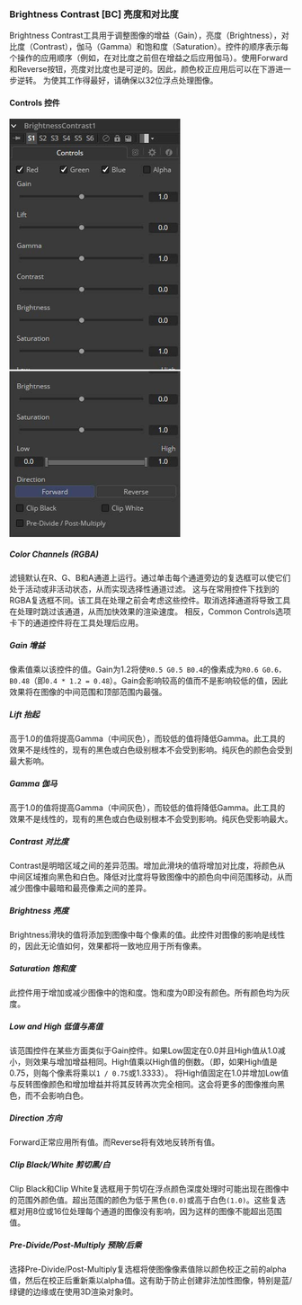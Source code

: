 ### Brightness Contrast [BC] 亮度和对比度

Brightness Contrast工具用于调整图像的增益（Gain），亮度（Brightness），对比度（Contrast），伽马（Gamma）和饱和度（Saturation）。控件的顺序表示每个操作的应用顺序（例如，在对比度之前但在增益之后应用伽马）。使用Forward和Reverse按钮，亮度对比度也是可逆的。因此，颜色校正应用后可以在下游进一步逆转。
为使其工作得最好，请确保以32位浮点处理图像。

#### Controls 控件

![BC_Controls](images/BC_Controls.jpg)![BC_Controls2](images/BC_Controls2.jpg)

##### Color Channels (RGBA)

滤镜默认在R、G、B和A通道上运行。通过单击每个通道旁边的复选框可以使它们处于活动或非活动状态，从而实现选择性通道过滤。
这与在常用控件下找到的RGBA复选框不同。该工具在处理之前会考虑这些控件。取消选择通道将导致工具在处理时跳过该通道，从而加快效果的渲染速度。
相反，Common Controls选项卡下的通道控件将在工具处理后应用。

##### Gain 增益

像素值乘以该控件的值。Gain为1.2将使`R0.5 G0.5 B0.4`的像素成为`R0.6 G0.6，B0.48`（即`0.4 * 1.2 = 0.48`）。Gain会影响较高的值而不是影响较低的值，因此效果将在图像的中间范围和顶部范围内最强。

##### Lift 抬起

高于1.0的值将提高Gamma（中间灰色），而较低的值将降低Gamma。此工具的效果不是线性的，现有的黑色或白色级别根本不会受到影响。纯灰色的颜色会受到最大影响。

##### Gamma 伽马

高于1.0的值将提高Gamma（中间灰色），而较低的值将降低Gamma。此工具的效果不是线性的，现有的黑色或白色级别根本不会受到影响。纯灰色受影响最大。

##### Contrast 对比度

Contrast是明暗区域之间的差异范围。增加此滑块的值将增加对比度，将颜色从中间区域推向黑色和白色。降低对比度将导致图像中的颜色向中间范围移动，从而减少图像中最暗和最亮像素之间的差异。

##### Brightness 亮度

Brightness滑块的值将添加到图像中每个像素的值。此控件对图像的影响是线性的，因此无论值如何，效果都将一致地应用于所有像素。

##### Saturation 饱和度

此控件用于增加或减少图像中的饱和度。饱和度为0即没有颜色。所有颜色均为灰度。

##### Low and High 低值与高值

该范围控件在某些方面类似于Gain控件。如果Low固定在0.0并且High值从1.0减小，则效果与增加增益相同。High值乘以High值的倒数。（即，如果High值是0.75，则每个像素将乘以`1 / 0.75`或1.3333）。
将High值固定在1.0并增加Low值与反转图像颜色和增加增益并将其反转再次完全相同。这会将更多的图像推向黑色，而不会影响白色。

##### Direction 方向

Forward正常应用所有值。而Reverse将有效地反转所有值。

##### Clip Black/White 剪切黑/白

Clip Black和Clip White复选框用于剪切在浮点颜色深度处理时可能出现在图像中的范围外颜色值。超出范围的颜色为低于黑色`(0.0)`或高于白色`(1.0)`。这些复选框对用8位或16位处理每个通道的图像没有影响，因为这样的图像不能超出范围值。

##### Pre-Divide/Post-Multiply 预除/后乘

选择Pre-Divide/Post-Multiply复选框将使图像像素值除以颜色校正之前的alpha值，然后在校正后重新乘以alpha值。这有助于防止创建非法加性图像，特别是蓝/绿键的边缘或在使用3D渲染对象时。
